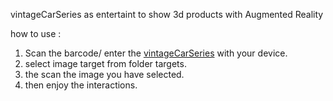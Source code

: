 vintageCarSeries as entertaint to show 3d products with Augmented Reality

how to use :

1. Scan the barcode/ enter the [vintageCarSeries](https://dramdani.github.io/vintageCarSeries/) with your device.
2. select image target from folder targets.
3. the scan the image you have selected.
4. then enjoy the interactions.
